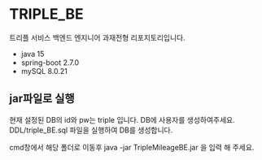 # TRIPLE_BE
트리플 서비스 백엔드 엔지니어 과재전형 리포지토리입니다.

- java 15
- spring-boot 2.7.0
- mySQL 8.0.21


## jar파일로 실행

현재 설정된 DB의 id와 pw는 triple 입니다.
DB에 사용자를 생성하여주세요. 
DDL/triple_BE.sql 파일을 실행하여 DB를 생성합니다.

cmd창에서 해당 폴더로 이동후
java -jar TripleMileageBE.jar 을 입력 해 주세요.
